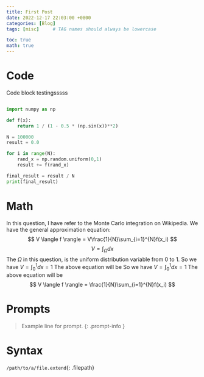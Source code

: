 ```yaml
---
title: First Post
date: 2022-12-17 22:03:00 +0800
categories: [Blog]
tags: [misc]     # TAG names should always be lowercase

toc: true
math: true
---
```



# Code

Code block testingsssss

```python

import numpy as np

def f(x):
    return 1 / (1 - 0.5 * (np.sin(x))**2)

N = 100000
result = 0.0

for i in range(N):
    rand_x = np.random.uniform(0,1)
    result += f(rand_x)

final_result = result / N 
print(final_result)

```

# Math
In this question, I have refer to the Monte Carlo integration on Wikipedia. We have the general approximation equation:
$$ V \langle f \rangle =  V\frac{1}{N}\sum_{i=1}^{N}f(x_i) $$
$$ V  =  \int_{\Omega }^{} dx $$
The $\Omega$ in this question, is the uniform distribution variable from 0 to 1.
So we have $V = \int_{0}^{1} dx = 1$ The above equation  will be 
So we have $V = \int_{0}^{1} dx = 1$ The above equation  will be 
$$ V \langle f \rangle =  \frac{1}{N}\sum_{i=1}^{N}f(x_i) $$


# Prompts

> Example line for prompt.
{: .prompt-info }

# Syntax
`/path/to/a/file.extend`{: .filepath}
